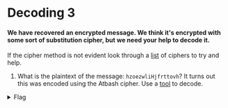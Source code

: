 #  Decoding 3

#### We have recovered an encrypted message. We think it's encrypted with some sort of substitution cipher, but we need your help to decode it.

If the cipher method is not evident look through a [list](http://www.practicalcryptography.com/ciphers/substitution-category/) of ciphers to try and help.

1. What is the plaintext of the message: `hzoezwliHjfrttovh`?
It turns out this was encoded using the Atbash cipher. Use a [tool](http://rumkin.com/tools/cipher/atbash.php) to decode.


<details>
   <summary>Flag</summary>

      salvadorSquiggles
</details>

